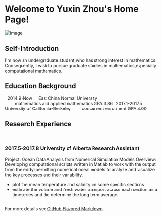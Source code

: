 # Welcome to Yuxin Zhou's Home Page!     
   ![image](https://github.com/Yuxin-Zhou/yuxin_zhou.com/raw/master/222.png)  
## Self-Introduction

I'm now an undergraduate student,who has strong interest in mathematics. Consequently, I wish to pursue graduate studies in mathematics,especially computational mathematics.


## Education Background

   2014.9-Now     East China Normal University       
          mathematics and applied mathematics   GPA:3.86
   2017.1-2017.5  University of California-Berkeley
          concurrent enrollment                 GPA:4.00

## Research Experience
    
   ### 2017.5-2017.8  University of Alberta    Research Assistant
   Project: Ocean Data Analysis from Numerical Simulation Models
 Overview: Developing computational scripts written in Matlab to work with the output from the eddy-permitting numerical oceal models to analyze and visualize the key processes and their variability.

 * plot the mean temperature and salinity on some specific sections
 * estimate the volume and fresh water transport across each section as a timeseries
 and the determine the long term average.








```markdown

```

For more details see [GitHub Flavored Markdown](https://guides.github.com/features/mastering-markdown/).

